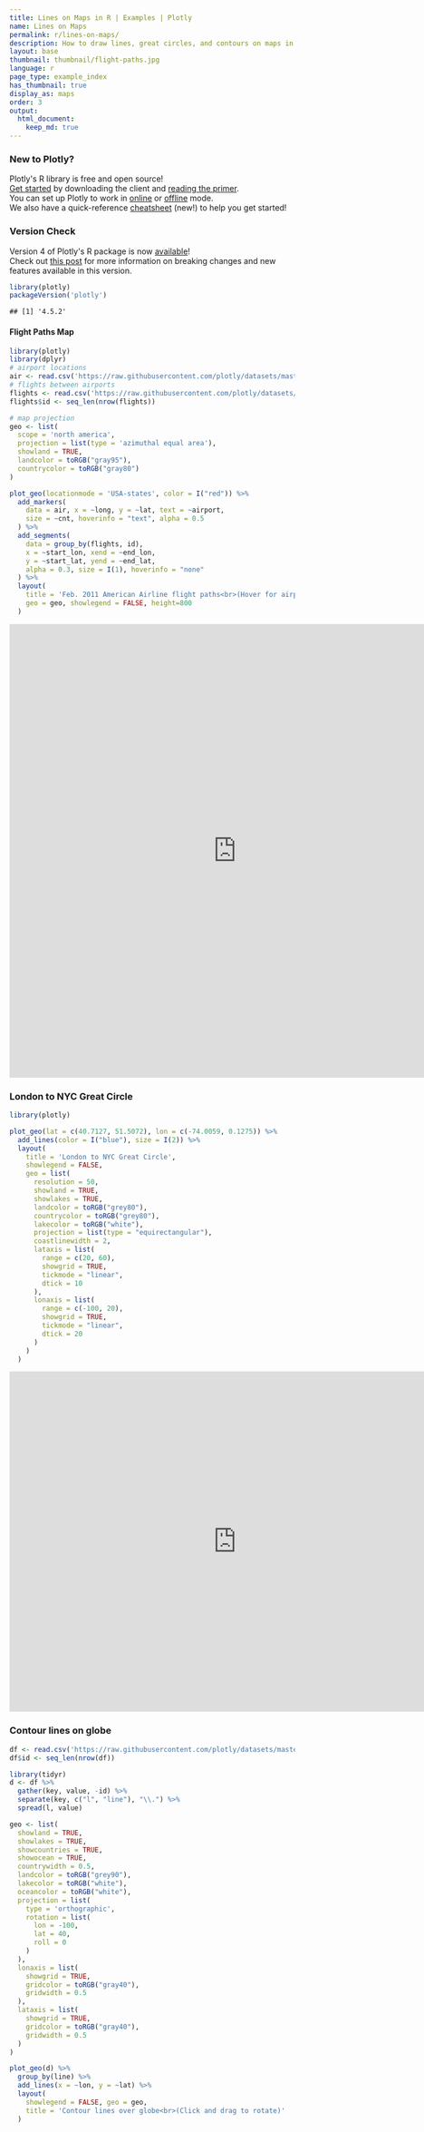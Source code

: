 ```yaml
---
title: Lines on Maps in R | Examples | Plotly
name: Lines on Maps
permalink: r/lines-on-maps/
description: How to draw lines, great circles, and contours on maps in R. Lines on maps can show distance between geographic points or be contour lines (isolines, isopleths, or isarithms).
layout: base
thumbnail: thumbnail/flight-paths.jpg
language: r
page_type: example_index
has_thumbnail: true
display_as: maps
order: 3
output:
  html_document:
    keep_md: true
---
```



### New to Plotly?

Plotly's R library is free and open source!<br>
[Get started](https://plot.ly/r/getting-started/) by downloading the client and [reading the primer](https://plot.ly/r/getting-started/).<br>
You can set up Plotly to work in [online](https://plot.ly/r/getting-started/#hosting-graphs-in-your-online-plotly-account) or [offline](https://plot.ly/r/offline/) mode.<br>
We also have a quick-reference [cheatsheet](https://images.plot.ly/plotly-documentation/images/r_cheat_sheet.pdf) (new!) to help you get started!

### Version Check

Version 4 of Plotly's R package is now [available](https://plot.ly/r/getting-started/#installation)!<br>
Check out [this post](http://moderndata.plot.ly/upgrading-to-plotly-4-0-and-above/) for more information on breaking changes and new features available in this version.

```r
library(plotly)
packageVersion('plotly')
```

```
## [1] '4.5.2'
```

#### Flight Paths Map


```r
library(plotly)
library(dplyr)
# airport locations
air <- read.csv('https://raw.githubusercontent.com/plotly/datasets/master/2011_february_us_airport_traffic.csv')
# flights between airports
flights <- read.csv('https://raw.githubusercontent.com/plotly/datasets/master/2011_february_aa_flight_paths.csv')
flights$id <- seq_len(nrow(flights))

# map projection
geo <- list(
  scope = 'north america',
  projection = list(type = 'azimuthal equal area'),
  showland = TRUE,
  landcolor = toRGB("gray95"),
  countrycolor = toRGB("gray80")
)

plot_geo(locationmode = 'USA-states', color = I("red")) %>%
  add_markers(
    data = air, x = ~long, y = ~lat, text = ~airport,
    size = ~cnt, hoverinfo = "text", alpha = 0.5
  ) %>%
  add_segments(
    data = group_by(flights, id),
    x = ~start_lon, xend = ~end_lon,
    y = ~start_lat, yend = ~end_lat,
    alpha = 0.3, size = I(1), hoverinfo = "none"
  ) %>%
  layout(
    title = 'Feb. 2011 American Airline flight paths<br>(Hover for airport names)',
    geo = geo, showlegend = FALSE, height=800
  )
```

<iframe src="https://plot.ly/~RPlotBot/3181.embed" width="800" height="800" id="igraph" scrolling="no" seamless="seamless" frameBorder="0"> </iframe>

### London to NYC Great Circle


```r
library(plotly)

plot_geo(lat = c(40.7127, 51.5072), lon = c(-74.0059, 0.1275)) %>%
  add_lines(color = I("blue"), size = I(2)) %>%
  layout(
    title = 'London to NYC Great Circle',
    showlegend = FALSE,
    geo = list(
      resolution = 50,
      showland = TRUE,
      showlakes = TRUE,
      landcolor = toRGB("grey80"),
      countrycolor = toRGB("grey80"),
      lakecolor = toRGB("white"),
      projection = list(type = "equirectangular"),
      coastlinewidth = 2,
      lataxis = list(
        range = c(20, 60),
        showgrid = TRUE,
        tickmode = "linear",
        dtick = 10
      ),
      lonaxis = list(
        range = c(-100, 20),
        showgrid = TRUE,
        tickmode = "linear",
        dtick = 20
      )
    )
  )
```

<iframe src="https://plot.ly/~RPlotBot/3183.embed" width="800" height="600" id="igraph" scrolling="no" seamless="seamless" frameBorder="0"> </iframe>

### Contour lines on globe


```r
df <- read.csv('https://raw.githubusercontent.com/plotly/datasets/master/globe_contours.csv')
df$id <- seq_len(nrow(df))

library(tidyr)
d <- df %>%
  gather(key, value, -id) %>%
  separate(key, c("l", "line"), "\\.") %>%
  spread(l, value)

geo <- list(
  showland = TRUE,
  showlakes = TRUE,
  showcountries = TRUE,
  showocean = TRUE,
  countrywidth = 0.5,
  landcolor = toRGB("grey90"),
  lakecolor = toRGB("white"),
  oceancolor = toRGB("white"),
  projection = list(
    type = 'orthographic',
    rotation = list(
      lon = -100,
      lat = 40,
      roll = 0
    )
  ),
  lonaxis = list(
    showgrid = TRUE,
    gridcolor = toRGB("gray40"),
    gridwidth = 0.5
  ),
  lataxis = list(
    showgrid = TRUE,
    gridcolor = toRGB("gray40"),
    gridwidth = 0.5
  )
)

plot_geo(d) %>%
  group_by(line) %>%
  add_lines(x = ~lon, y = ~lat) %>%
  layout(
    showlegend = FALSE, geo = geo,
    title = 'Contour lines over globe<br>(Click and drag to rotate)'
  )
```

<!--html_preserve--><div id="htmlwidget-2f0589f4511d82233bb5" style="width:504px;height:504px;" class="plotly html-widget"></div>
<script type="application/json" data-for="htmlwidget-2f0589f4511d82233bb5">{"x":{"layout":{"margin":{"b":40,"l":60,"t":25,"r":10},"mapType":"geo","showlegend":false,"geo":{"domain":{"x":[0,1],"y":[0,1]},"showland":true,"showlakes":true,"showcountries":true,"showocean":true,"countrywidth":0.5,"landcolor":"rgba(229,229,229,1)","lakecolor":"rgba(255,255,255,1)","oceancolor":"rgba(255,255,255,1)","projection":{"type":"orthographic","rotation":{"lon":-100,"lat":40,"roll":0}},"lonaxis":{"showgrid":true,"gridcolor":"rgba(102,102,102,1)","gridwidth":0.5},"lataxis":{"showgrid":true,"gridcolor":"rgba(102,102,102,1)","gridwidth":0.5}},"title":"Contour lines over globe<br>(Click and drag to rotate)"},"config":{"modeBarButtonsToRemove":["sendDataToCloud"]},"base_url":"https://plot.ly","source":"A","data":[{"type":"scattergeo","mode":"lines","line":{"fillcolor":"rgba(31,119,180,1)","color":"rgba(31,119,180,1)"},"geo":"geo","lat":[28.88868792,28.68086614,28.06371535,27.05598738,25.68830153,24.00221423,22.04895641,19.8878768,17.58463872,15.2092249,12.83381107,10.530573,8.36949339,6.416235563,4.730148269,3.362462415,2.354734444,1.737583661,1.529761881,1.737583661,2.354734444,3.362462415,4.730148269,6.416235563,8.36949339,10.530573,12.83381107,15.2092249,17.58463872,19.8878768,22.04895641,24.00221423,25.68830153,27.05598738,28.06371535,28.68086614,28.88868792,28.68086614,28.06371535,27.05598738,25.68830153,24.00221423,22.04895641,19.8878768,17.58463872,15.2092249,12.83381107,10.530573,8.36949339,6.416235563,4.730148269,3.362462415,2.354734444,1.737583661,1.529761881,1.737583661,2.354734444,3.362462415,4.730148269,6.416235563,8.36949339,10.530573,12.83381107,15.2092249,17.58463872,19.8878768,22.04895641,24.00221423,25.68830153,27.05598738,28.06371535,28.68086614,28.88868792,28.68086614,28.06371535,27.05598738,25.68830153,24.00221423,22.04895641,19.8878768,17.58463872,15.2092249,12.83381107,10.530573,8.36949339,6.416235563,4.730148269,3.362462415,2.354734444,1.737583661,1.529761881,1.737583661,2.354734444,3.362462415,4.730148269,6.416235563,8.36949339,10.530573,12.83381107,15.2092249,17.58463872,19.8878768,22.04895641,24.00221423,25.68830153,27.05598738,28.06371535,28.68086614,28.88868792,28.68086614,28.06371535,27.05598738,25.68830153,24.00221423,22.04895641,19.8878768,17.58463872,15.2092249,12.83381107,10.530573,8.36949339,6.416235563,4.730148269,3.362462415,2.354734444,1.737583661,1.529761881,1.737583661,2.354734444,3.362462415,4.730148269,6.416235563,8.36949339,10.530573,12.83381107,15.2092249,17.58463872,19.8878768,22.04895641,24.00221423,25.68830153,27.05598738,28.06371535,28.68086614,28.88868792,null,-28.88868792,-28.68086614,-28.06371535,-27.05598738,-25.68830153,-24.00221423,-22.04895641,-19.8878768,-17.58463872,-15.2092249,-12.83381107,-10.530573,-8.36949339,-6.416235563,-4.730148269,-3.362462415,-2.354734444,-1.737583661,-1.529761881,-1.737583661,-2.354734444,-3.362462415,-4.730148269,-6.416235563,-8.36949339,-10.530573,-12.83381107,-15.2092249,-17.58463872,-19.8878768,-22.04895641,-24.00221423,-25.68830153,-27.05598738,-28.06371535,-28.68086614,-28.88868792,-28.68086614,-28.06371535,-27.05598738,-25.68830153,-24.00221423,-22.04895641,-19.8878768,-17.58463872,-15.2092249,-12.83381107,-10.530573,-8.36949339,-6.416235563,-4.730148269,-3.362462415,-2.354734444,-1.737583661,-1.529761881,-1.737583661,-2.354734444,-3.362462415,-4.730148269,-6.416235563,-8.36949339,-10.530573,-12.83381107,-15.2092249,-17.58463872,-19.8878768,-22.04895641,-24.00221423,-25.68830153,-27.05598738,-28.06371535,-28.68086614,-28.88868792,-28.68086614,-28.06371535,-27.05598738,-25.68830153,-24.00221423,-22.04895641,-19.8878768,-17.58463872,-15.2092249,-12.83381107,-10.530573,-8.36949339,-6.416235563,-4.730148269,-3.362462415,-2.354734444,-1.737583661,-1.529761881,-1.737583661,-2.354734444,-3.362462415,-4.730148269,-6.416235563,-8.36949339,-10.530573,-12.83381107,-15.2092249,-17.58463872,-19.8878768,-22.04895641,-24.00221423,-25.68830153,-27.05598738,-28.06371535,-28.68086614,-28.88868792,-28.68086614,-28.06371535,-27.05598738,-25.68830153,-24.00221423,-22.04895641,-19.8878768,-17.58463872,-15.2092249,-12.83381107,-10.530573,-8.36949339,-6.416235563,-4.730148269,-3.362462415,-2.354734444,-1.737583661,-1.529761881,-1.737583661,-2.354734444,-3.362462415,-4.730148269,-6.416235563,-8.36949339,-10.530573,-12.83381107,-15.2092249,-17.58463872,-19.8878768,-22.04895641,-24.00221423,-25.68830153,-27.05598738,-28.06371535,-28.68086614,-28.88868792,null,-35.66353499,-35.40450219,-34.63527438,-33.37922416,-31.67451596,-29.5729465,-27.1383709,-24.44476249,-21.57396522,-18.6132068,-15.65244838,-12.78165111,-10.0880427,-7.653467094,-5.551897632,-3.84718944,-2.591139213,-1.821911402,-1.562878605,-1.821911402,-2.591139213,-3.84718944,-5.551897632,-7.653467094,-10.0880427,-12.78165111,-15.65244838,-18.6132068,-21.57396522,-24.44476249,-27.1383709,-29.5729465,-31.67451596,-33.37922416,-34.63527438,-35.40450219,-35.66353499,-35.40450219,-34.63527438,-33.37922416,-31.67451596,-29.5729465,-27.1383709,-24.44476249,-21.57396522,-18.6132068,-15.65244838,-12.78165111,-10.0880427,-7.653467094,-5.551897632,-3.84718944,-2.591139213,-1.821911402,-1.562878605,-1.821911402,-2.591139213,-3.84718944,-5.551897632,-7.653467094,-10.0880427,-12.78165111,-15.65244838,-18.6132068,-21.57396522,-24.44476249,-27.1383709,-29.5729465,-31.67451596,-33.37922416,-34.63527438,-35.40450219,-35.66353499,-35.40450219,-34.63527438,-33.37922416,-31.67451596,-29.5729465,-27.1383709,-24.44476249,-21.57396522,-18.6132068,-15.65244838,-12.78165111,-10.0880427,-7.653467094,-5.551897632,-3.84718944,-2.591139213,-1.821911402,-1.562878605,-1.821911402,-2.591139213,-3.84718944,-5.551897632,-7.653467094,-10.0880427,-12.78165111,-15.65244838,-18.6132068,-21.57396522,-24.44476249,-27.1383709,-29.5729465,-31.67451596,-33.37922416,-34.63527438,-35.40450219,-35.66353499,-35.40450219,-34.63527438,-33.37922416,-31.67451596,-29.5729465,-27.1383709,-24.44476249,-21.57396522,-18.6132068,-15.65244838,-12.78165111,-10.0880427,-7.653467094,-5.551897632,-3.84718944,-2.591139213,-1.821911402,-1.562878605,-1.821911402,-2.591139213,-3.84718944,-5.551897632,-7.653467094,-10.0880427,-12.78165111,-15.65244838,-18.6132068,-21.57396522,-24.44476249,-27.1383709,-29.5729465,-31.67451596,-33.37922416,-34.63527438,-35.40450219,-35.66353499,null,-42.17084108,-41.86841711,-40.97033422,-39.50388019,-37.51361249,-35.06000439,-32.21760754,-29.07278673,-25.72109573,-22.264374,-18.80765227,-15.45596128,-12.31114047,-9.468743617,-7.01513552,-5.024867819,-3.558413789,-2.660330895,-2.357906931,-2.660330895,-3.558413789,-5.024867819,-7.01513552,-9.468743617,-12.31114047,-15.45596128,-18.80765227,-22.264374,-25.72109573,-29.07278673,-32.21760754,-35.06000439,-37.51361249,-39.50388019,-40.97033422,-41.86841711,-42.17084108,-41.86841711,-40.97033422,-39.50388019,-37.51361249,-35.06000439,-32.21760754,-29.07278673,-25.72109573,-22.264374,-18.80765227,-15.45596128,-12.31114047,-9.468743617,-7.01513552,-5.024867819,-3.558413789,-2.660330895,-2.357906931,-2.660330895,-3.558413789,-5.024867819,-7.01513552,-9.468743617,-12.31114047,-15.45596128,-18.80765227,-22.264374,-25.72109573,-29.07278673,-32.21760754,-35.06000439,-37.51361249,-39.50388019,-40.97033422,-41.86841711,-42.17084108,-41.86841711,-40.97033422,-39.50388019,-37.51361249,-35.06000439,-32.21760754,-29.07278673,-25.72109573,-22.264374,-18.80765227,-15.45596128,-12.31114047,-9.468743617,-7.01513552,-5.024867819,-3.558413789,-2.660330895,-2.357906931,-2.660330895,-3.558413789,-5.024867819,-7.01513552,-9.468743617,-12.31114047,-15.45596128,-18.80765227,-22.264374,-25.72109573,-29.07278673,-32.21760754,-35.06000439,-37.51361249,-39.50388019,-40.97033422,-41.86841711,-42.17084108,-41.86841711,-40.97033422,-39.50388019,-37.51361249,-35.06000439,-32.21760754,-29.07278673,-25.72109573,-22.264374,-18.80765227,-15.45596128,-12.31114047,-9.468743617,-7.01513552,-5.024867819,-3.558413789,-2.660330895,-2.357906931,-2.660330895,-3.558413789,-5.024867819,-7.01513552,-9.468743617,-12.31114047,-15.45596128,-18.80765227,-22.264374,-25.72109573,-29.07278673,-32.21760754,-35.06000439,-37.51361249,-39.50388019,-40.97033422,-41.86841711,-42.17084108,null,-47.91202142,-47.58046432,-46.5958672,-44.98814655,-42.80615215,-40.1161828,-36.99997184,-33.55220379,-29.87763731,-26.08792226,-22.29820721,-18.62364074,-15.17587268,-12.05966173,-9.369692375,-7.187697975,-5.579977327,-4.595380207,-4.263823103,-4.595380207,-5.579977327,-7.187697975,-9.369692375,-12.05966173,-15.17587268,-18.62364074,-22.29820721,-26.08792226,-29.87763731,-33.55220379,-36.99997184,-40.1161828,-42.80615215,-44.98814655,-46.5958672,-47.58046432,-47.91202142,-47.58046432,-46.5958672,-44.98814655,-42.80615215,-40.1161828,-36.99997184,-33.55220379,-29.87763731,-26.08792226,-22.29820721,-18.62364074,-15.17587268,-12.05966173,-9.369692375,-7.187697975,-5.579977327,-4.595380207,-4.263823103,-4.595380207,-5.579977327,-7.187697975,-9.369692375,-12.05966173,-15.17587268,-18.62364074,-22.29820721,-26.08792226,-29.87763731,-33.55220379,-36.99997184,-40.1161828,-42.80615215,-44.98814655,-46.5958672,-47.58046432,-47.91202142,-47.58046432,-46.5958672,-44.98814655,-42.80615215,-40.1161828,-36.99997184,-33.55220379,-29.87763731,-26.08792226,-22.29820721,-18.62364074,-15.17587268,-12.05966173,-9.369692375,-7.187697975,-5.579977327,-4.595380207,-4.263823103,-4.595380207,-5.579977327,-7.187697975,-9.369692375,-12.05966173,-15.17587268,-18.62364074,-22.29820721,-26.08792226,-29.87763731,-33.55220379,-36.99997184,-40.1161828,-42.80615215,-44.98814655,-46.5958672,-47.58046432,-47.91202142,-47.58046432,-46.5958672,-44.98814655,-42.80615215,-40.1161828,-36.99997184,-33.55220379,-29.87763731,-26.08792226,-22.29820721,-18.62364074,-15.17587268,-12.05966173,-9.369692375,-7.187697975,-5.579977327,-4.595380207,-4.263823103,-4.595380207,-5.579977327,-7.187697975,-9.369692375,-12.05966173,-15.17587268,-18.62364074,-22.29820721,-26.08792226,-29.87763731,-33.55220379,-36.99997184,-40.1161828,-42.80615215,-44.98814655,-46.5958672,-47.58046432,-47.91202142,null,-52.5,-52.15817444,-51.14308397,-49.48557159,-47.23599997,-44.46272122,-41.25,-37.69545322,-33.907084,-30,-26.092916,-22.30454678,-18.75,-15.53727878,-12.76400003,-10.51442841,-8.856916032,-7.841825557,-7.5,-7.841825557,-8.856916032,-10.51442841,-12.76400003,-15.53727878,-18.75,-22.30454678,-26.092916,-30,-33.907084,-37.69545322,-41.25,-44.46272122,-47.23599997,-49.48557159,-51.14308397,-52.15817444,-52.5,-52.15817444,-51.14308397,-49.48557159,-47.23599997,-44.46272122,-41.25,-37.69545322,-33.907084,-30,-26.092916,-22.30454678,-18.75,-15.53727878,-12.76400003,-10.51442841,-8.856916032,-7.841825557,-7.5,-7.841825557,-8.856916032,-10.51442841,-12.76400003,-15.53727878,-18.75,-22.30454678,-26.092916,-30,-33.907084,-37.69545322,-41.25,-44.46272122,-47.23599997,-49.48557159,-51.14308397,-52.15817444,-52.5,-52.15817444,-51.14308397,-49.48557159,-47.23599997,-44.46272122,-41.25,-37.69545322,-33.907084,-30,-26.092916,-22.30454678,-18.75,-15.53727878,-12.76400003,-10.51442841,-8.856916032,-7.841825557,-7.5,-7.841825557,-8.856916032,-10.51442841,-12.76400003,-15.53727878,-18.75,-22.30454678,-26.092916,-30,-33.907084,-37.69545322,-41.25,-44.46272122,-47.23599997,-49.48557159,-51.14308397,-52.15817444,-52.5,-52.15817444,-51.14308397,-49.48557159,-47.23599997,-44.46272122,-41.25,-37.69545322,-33.907084,-30,-26.092916,-22.30454678,-18.75,-15.53727878,-12.76400003,-10.51442841,-8.856916032,-7.841825557,-7.5,-7.841825557,-8.856916032,-10.51442841,-12.76400003,-15.53727878,-18.75,-22.30454678,-26.092916,-30,-33.907084,-37.69545322,-41.25,-44.46272122,-47.23599997,-49.48557159,-51.14308397,-52.15817444,-52.5,null,-55.7361769,-55.40461979,-54.42002267,-52.81230202,-50.63030762,-47.94033827,-44.82412732,-41.37635926,-37.70179279,-33.91207774,-30.12236269,-26.44779621,-23.00002816,-19.8838172,-17.19384785,-15.01185345,-13.4041328,-12.41953568,-12.08797858,-12.41953568,-13.4041328,-15.01185345,-17.19384785,-19.8838172,-23.00002816,-26.44779621,-30.12236269,-33.91207774,-37.70179279,-41.37635926,-44.82412732,-47.94033827,-50.63030762,-52.81230202,-54.42002267,-55.40461979,-55.7361769,-55.40461979,-54.42002267,-52.81230202,-50.63030762,-47.94033827,-44.82412732,-41.37635926,-37.70179279,-33.91207774,-30.12236269,-26.44779621,-23.00002816,-19.8838172,-17.19384785,-15.01185345,-13.4041328,-12.41953568,-12.08797858,-12.41953568,-13.4041328,-15.01185345,-17.19384785,-19.8838172,-23.00002816,-26.44779621,-30.12236269,-33.91207774,-37.70179279,-41.37635926,-44.82412732,-47.94033827,-50.63030762,-52.81230202,-54.42002267,-55.40461979,-55.7361769,-55.40461979,-54.42002267,-52.81230202,-50.63030762,-47.94033827,-44.82412732,-41.37635926,-37.70179279,-33.91207774,-30.12236269,-26.44779621,-23.00002816,-19.8838172,-17.19384785,-15.01185345,-13.4041328,-12.41953568,-12.08797858,-12.41953568,-13.4041328,-15.01185345,-17.19384785,-19.8838172,-23.00002816,-26.44779621,-30.12236269,-33.91207774,-37.70179279,-41.37635926,-44.82412732,-47.94033827,-50.63030762,-52.81230202,-54.42002267,-55.40461979,-55.7361769,-55.40461979,-54.42002267,-52.81230202,-50.63030762,-47.94033827,-44.82412732,-41.37635926,-37.70179279,-33.91207774,-30.12236269,-26.44779621,-23.00002816,-19.8838172,-17.19384785,-15.01185345,-13.4041328,-12.41953568,-12.08797858,-12.41953568,-13.4041328,-15.01185345,-17.19384785,-19.8838172,-23.00002816,-26.44779621,-30.12236269,-33.91207774,-37.70179279,-41.37635926,-44.82412732,-47.94033827,-50.63030762,-52.81230202,-54.42002267,-55.40461979,-55.7361769,null,-57.64209307,-57.3396691,-56.44158621,-54.97513218,-52.98486448,-50.53125638,-47.68885953,-44.54403872,-41.19234773,-37.735626,-34.27890427,-30.92721327,-27.78239246,-24.93999561,-22.48638751,-20.49611981,-19.02966578,-18.13158289,-17.82915892,-18.13158289,-19.02966578,-20.49611981,-22.48638751,-24.93999561,-27.78239246,-30.92721327,-34.27890427,-37.735626,-41.19234773,-44.54403872,-47.68885953,-50.53125638,-52.98486448,-54.97513218,-56.44158621,-57.3396691,-57.64209307,-57.3396691,-56.44158621,-54.97513218,-52.98486448,-50.53125638,-47.68885953,-44.54403872,-41.19234773,-37.735626,-34.27890427,-30.92721327,-27.78239246,-24.93999561,-22.48638751,-20.49611981,-19.02966578,-18.13158289,-17.82915892,-18.13158289,-19.02966578,-20.49611981,-22.48638751,-24.93999561,-27.78239246,-30.92721327,-34.27890427,-37.735626,-41.19234773,-44.54403872,-47.68885953,-50.53125638,-52.98486448,-54.97513218,-56.44158621,-57.3396691,-57.64209307,-57.3396691,-56.44158621,-54.97513218,-52.98486448,-50.53125638,-47.68885953,-44.54403872,-41.19234773,-37.735626,-34.27890427,-30.92721327,-27.78239246,-24.93999561,-22.48638751,-20.49611981,-19.02966578,-18.13158289,-17.82915892,-18.13158289,-19.02966578,-20.49611981,-22.48638751,-24.93999561,-27.78239246,-30.92721327,-34.27890427,-37.735626,-41.19234773,-44.54403872,-47.68885953,-50.53125638,-52.98486448,-54.97513218,-56.44158621,-57.3396691,-57.64209307,-57.3396691,-56.44158621,-54.97513218,-52.98486448,-50.53125638,-47.68885953,-44.54403872,-41.19234773,-37.735626,-34.27890427,-30.92721327,-27.78239246,-24.93999561,-22.48638751,-20.49611981,-19.02966578,-18.13158289,-17.82915892,-18.13158289,-19.02966578,-20.49611981,-22.48638751,-24.93999561,-27.78239246,-30.92721327,-34.27890427,-37.735626,-41.19234773,-44.54403872,-47.68885953,-50.53125638,-52.98486448,-54.97513218,-56.44158621,-57.3396691,-57.64209307,null,-58.4371214,-58.1780886,-57.40886079,-56.15281056,-54.44810237,-52.34653291,-49.9119573,-47.21834889,-44.34755162,-41.3867932,-38.42603478,-35.55523751,-32.8616291,-30.4270535,-28.32548404,-26.62077584,-25.36472562,-24.59549781,-24.33646501,-24.59549781,-25.36472562,-26.62077584,-28.32548404,-30.4270535,-32.8616291,-35.55523751,-38.42603478,-41.3867932,-44.34755162,-47.21834889,-49.9119573,-52.34653291,-54.44810237,-56.15281056,-57.40886079,-58.1780886,-58.4371214,-58.1780886,-57.40886079,-56.15281056,-54.44810237,-52.34653291,-49.9119573,-47.21834889,-44.34755162,-41.3867932,-38.42603478,-35.55523751,-32.8616291,-30.4270535,-28.32548404,-26.62077584,-25.36472562,-24.59549781,-24.33646501,-24.59549781,-25.36472562,-26.62077584,-28.32548404,-30.4270535,-32.8616291,-35.55523751,-38.42603478,-41.3867932,-44.34755162,-47.21834889,-49.9119573,-52.34653291,-54.44810237,-56.15281056,-57.40886079,-58.1780886,-58.4371214,-58.1780886,-57.40886079,-56.15281056,-54.44810237,-52.34653291,-49.9119573,-47.21834889,-44.34755162,-41.3867932,-38.42603478,-35.55523751,-32.8616291,-30.4270535,-28.32548404,-26.62077584,-25.36472562,-24.59549781,-24.33646501,-24.59549781,-25.36472562,-26.62077584,-28.32548404,-30.4270535,-32.8616291,-35.55523751,-38.42603478,-41.3867932,-44.34755162,-47.21834889,-49.9119573,-52.34653291,-54.44810237,-56.15281056,-57.40886079,-58.1780886,-58.4371214,-58.1780886,-57.40886079,-56.15281056,-54.44810237,-52.34653291,-49.9119573,-47.21834889,-44.34755162,-41.3867932,-38.42603478,-35.55523751,-32.8616291,-30.4270535,-28.32548404,-26.62077584,-25.36472562,-24.59549781,-24.33646501,-24.59549781,-25.36472562,-26.62077584,-28.32548404,-30.4270535,-32.8616291,-35.55523751,-38.42603478,-41.3867932,-44.34755162,-47.21834889,-49.9119573,-52.34653291,-54.44810237,-56.15281056,-57.40886079,-58.1780886,-58.4371214,null,-58.47023812,-58.26241634,-57.64526556,-56.63753759,-55.26985173,-53.58376444,-51.63050661,-49.469427,-47.16618893,-44.7907751,-42.41536128,-40.1121232,-37.95104359,-35.99778577,-34.31169847,-32.94401262,-31.93628465,-31.31913386,-31.11131208,-31.31913386,-31.93628465,-32.94401262,-34.31169847,-35.99778577,-37.95104359,-40.1121232,-42.41536128,-44.7907751,-47.16618893,-49.469427,-51.63050661,-53.58376444,-55.26985173,-56.63753759,-57.64526556,-58.26241634,-58.47023812,-58.26241634,-57.64526556,-56.63753759,-55.26985173,-53.58376444,-51.63050661,-49.469427,-47.16618893,-44.7907751,-42.41536128,-40.1121232,-37.95104359,-35.99778577,-34.31169847,-32.94401262,-31.93628465,-31.31913386,-31.11131208,-31.31913386,-31.93628465,-32.94401262,-34.31169847,-35.99778577,-37.95104359,-40.1121232,-42.41536128,-44.7907751,-47.16618893,-49.469427,-51.63050661,-53.58376444,-55.26985173,-56.63753759,-57.64526556,-58.26241634,-58.47023812,-58.26241634,-57.64526556,-56.63753759,-55.26985173,-53.58376444,-51.63050661,-49.469427,-47.16618893,-44.7907751,-42.41536128,-40.1121232,-37.95104359,-35.99778577,-34.31169847,-32.94401262,-31.93628465,-31.31913386,-31.11131208,-31.31913386,-31.93628465,-32.94401262,-34.31169847,-35.99778577,-37.95104359,-40.1121232,-42.41536128,-44.7907751,-47.16618893,-49.469427,-51.63050661,-53.58376444,-55.26985173,-56.63753759,-57.64526556,-58.26241634,-58.47023812,-58.26241634,-57.64526556,-56.63753759,-55.26985173,-53.58376444,-51.63050661,-49.469427,-47.16618893,-44.7907751,-42.41536128,-40.1121232,-37.95104359,-35.99778577,-34.31169847,-32.94401262,-31.93628465,-31.31913386,-31.11131208,-31.31913386,-31.93628465,-32.94401262,-34.31169847,-35.99778577,-37.95104359,-40.1121232,-42.41536128,-44.7907751,-47.16618893,-49.469427,-51.63050661,-53.58376444,-55.26985173,-56.63753759,-57.64526556,-58.26241634,-58.47023812,null,35.66353499,35.40450219,34.63527438,33.37922416,31.67451596,29.5729465,27.1383709,24.44476249,21.57396522,18.6132068,15.65244838,12.78165111,10.0880427,7.653467094,5.551897632,3.84718944,2.591139213,1.821911402,1.562878605,1.821911402,2.591139213,3.84718944,5.551897632,7.653467094,10.0880427,12.78165111,15.65244838,18.6132068,21.57396522,24.44476249,27.1383709,29.5729465,31.67451596,33.37922416,34.63527438,35.40450219,35.66353499,35.40450219,34.63527438,33.37922416,31.67451596,29.5729465,27.1383709,24.44476249,21.57396522,18.6132068,15.65244838,12.78165111,10.0880427,7.653467094,5.551897632,3.84718944,2.591139213,1.821911402,1.562878605,1.821911402,2.591139213,3.84718944,5.551897632,7.653467094,10.0880427,12.78165111,15.65244838,18.6132068,21.57396522,24.44476249,27.1383709,29.5729465,31.67451596,33.37922416,34.63527438,35.40450219,35.66353499,35.40450219,34.63527438,33.37922416,31.67451596,29.5729465,27.1383709,24.44476249,21.57396522,18.6132068,15.65244838,12.78165111,10.0880427,7.653467094,5.551897632,3.84718944,2.591139213,1.821911402,1.562878605,1.821911402,2.591139213,3.84718944,5.551897632,7.653467094,10.0880427,12.78165111,15.65244838,18.6132068,21.57396522,24.44476249,27.1383709,29.5729465,31.67451596,33.37922416,34.63527438,35.40450219,35.66353499,35.40450219,34.63527438,33.37922416,31.67451596,29.5729465,27.1383709,24.44476249,21.57396522,18.6132068,15.65244838,12.78165111,10.0880427,7.653467094,5.551897632,3.84718944,2.591139213,1.821911402,1.562878605,1.821911402,2.591139213,3.84718944,5.551897632,7.653467094,10.0880427,12.78165111,15.65244838,18.6132068,21.57396522,24.44476249,27.1383709,29.5729465,31.67451596,33.37922416,34.63527438,35.40450219,35.66353499,null,42.17084108,41.86841711,40.97033422,39.50388019,37.51361249,35.06000439,32.21760754,29.07278673,25.72109573,22.264374,18.80765227,15.45596128,12.31114047,9.468743617,7.01513552,5.024867819,3.558413789,2.660330895,2.357906931,2.660330895,3.558413789,5.024867819,7.01513552,9.468743617,12.31114047,15.45596128,18.80765227,22.264374,25.72109573,29.07278673,32.21760754,35.06000439,37.51361249,39.50388019,40.97033422,41.86841711,42.17084108,41.86841711,40.97033422,39.50388019,37.51361249,35.06000439,32.21760754,29.07278673,25.72109573,22.264374,18.80765227,15.45596128,12.31114047,9.468743617,7.01513552,5.024867819,3.558413789,2.660330895,2.357906931,2.660330895,3.558413789,5.024867819,7.01513552,9.468743617,12.31114047,15.45596128,18.80765227,22.264374,25.72109573,29.07278673,32.21760754,35.06000439,37.51361249,39.50388019,40.97033422,41.86841711,42.17084108,41.86841711,40.97033422,39.50388019,37.51361249,35.06000439,32.21760754,29.07278673,25.72109573,22.264374,18.80765227,15.45596128,12.31114047,9.468743617,7.01513552,5.024867819,3.558413789,2.660330895,2.357906931,2.660330895,3.558413789,5.024867819,7.01513552,9.468743617,12.31114047,15.45596128,18.80765227,22.264374,25.72109573,29.07278673,32.21760754,35.06000439,37.51361249,39.50388019,40.97033422,41.86841711,42.17084108,41.86841711,40.97033422,39.50388019,37.51361249,35.06000439,32.21760754,29.07278673,25.72109573,22.264374,18.80765227,15.45596128,12.31114047,9.468743617,7.01513552,5.024867819,3.558413789,2.660330895,2.357906931,2.660330895,3.558413789,5.024867819,7.01513552,9.468743617,12.31114047,15.45596128,18.80765227,22.264374,25.72109573,29.07278673,32.21760754,35.06000439,37.51361249,39.50388019,40.97033422,41.86841711,42.17084108,null,47.91202142,47.58046432,46.5958672,44.98814655,42.80615215,40.1161828,36.99997184,33.55220379,29.87763731,26.08792226,22.29820721,18.62364074,15.17587268,12.05966173,9.369692375,7.187697975,5.579977327,4.595380207,4.263823103,4.595380207,5.579977327,7.187697975,9.369692375,12.05966173,15.17587268,18.62364074,22.29820721,26.08792226,29.87763731,33.55220379,36.99997184,40.1161828,42.80615215,44.98814655,46.5958672,47.58046432,47.91202142,47.58046432,46.5958672,44.98814655,42.80615215,40.1161828,36.99997184,33.55220379,29.87763731,26.08792226,22.29820721,18.62364074,15.17587268,12.05966173,9.369692375,7.187697975,5.579977327,4.595380207,4.263823103,4.595380207,5.579977327,7.187697975,9.369692375,12.05966173,15.17587268,18.62364074,22.29820721,26.08792226,29.87763731,33.55220379,36.99997184,40.1161828,42.80615215,44.98814655,46.5958672,47.58046432,47.91202142,47.58046432,46.5958672,44.98814655,42.80615215,40.1161828,36.99997184,33.55220379,29.87763731,26.08792226,22.29820721,18.62364074,15.17587268,12.05966173,9.369692375,7.187697975,5.579977327,4.595380207,4.263823103,4.595380207,5.579977327,7.187697975,9.369692375,12.05966173,15.17587268,18.62364074,22.29820721,26.08792226,29.87763731,33.55220379,36.99997184,40.1161828,42.80615215,44.98814655,46.5958672,47.58046432,47.91202142,47.58046432,46.5958672,44.98814655,42.80615215,40.1161828,36.99997184,33.55220379,29.87763731,26.08792226,22.29820721,18.62364074,15.17587268,12.05966173,9.369692375,7.187697975,5.579977327,4.595380207,4.263823103,4.595380207,5.579977327,7.187697975,9.369692375,12.05966173,15.17587268,18.62364074,22.29820721,26.08792226,29.87763731,33.55220379,36.99997184,40.1161828,42.80615215,44.98814655,46.5958672,47.58046432,47.91202142,null,52.5,52.15817444,51.14308397,49.48557159,47.23599997,44.46272122,41.25,37.69545322,33.907084,30,26.092916,22.30454678,18.75,15.53727878,12.76400003,10.51442841,8.856916032,7.841825557,7.5,7.841825557,8.856916032,10.51442841,12.76400003,15.53727878,18.75,22.30454678,26.092916,30,33.907084,37.69545322,41.25,44.46272122,47.23599997,49.48557159,51.14308397,52.15817444,52.5,52.15817444,51.14308397,49.48557159,47.23599997,44.46272122,41.25,37.69545322,33.907084,30,26.092916,22.30454678,18.75,15.53727878,12.76400003,10.51442841,8.856916032,7.841825557,7.5,7.841825557,8.856916032,10.51442841,12.76400003,15.53727878,18.75,22.30454678,26.092916,30,33.907084,37.69545322,41.25,44.46272122,47.23599997,49.48557159,51.14308397,52.15817444,52.5,52.15817444,51.14308397,49.48557159,47.23599997,44.46272122,41.25,37.69545322,33.907084,30,26.092916,22.30454678,18.75,15.53727878,12.76400003,10.51442841,8.856916032,7.841825557,7.5,7.841825557,8.856916032,10.51442841,12.76400003,15.53727878,18.75,22.30454678,26.092916,30,33.907084,37.69545322,41.25,44.46272122,47.23599997,49.48557159,51.14308397,52.15817444,52.5,52.15817444,51.14308397,49.48557159,47.23599997,44.46272122,41.25,37.69545322,33.907084,30,26.092916,22.30454678,18.75,15.53727878,12.76400003,10.51442841,8.856916032,7.841825557,7.5,7.841825557,8.856916032,10.51442841,12.76400003,15.53727878,18.75,22.30454678,26.092916,30,33.907084,37.69545322,41.25,44.46272122,47.23599997,49.48557159,51.14308397,52.15817444,52.5,null,55.7361769,55.40461979,54.42002267,52.81230202,50.63030762,47.94033827,44.82412732,41.37635926,37.70179279,33.91207774,30.12236269,26.44779621,23.00002816,19.8838172,17.19384785,15.01185345,13.4041328,12.41953568,12.08797858,12.41953568,13.4041328,15.01185345,17.19384785,19.8838172,23.00002816,26.44779621,30.12236269,33.91207774,37.70179279,41.37635926,44.82412732,47.94033827,50.63030762,52.81230202,54.42002267,55.40461979,55.7361769,55.40461979,54.42002267,52.81230202,50.63030762,47.94033827,44.82412732,41.37635926,37.70179279,33.91207774,30.12236269,26.44779621,23.00002816,19.8838172,17.19384785,15.01185345,13.4041328,12.41953568,12.08797858,12.41953568,13.4041328,15.01185345,17.19384785,19.8838172,23.00002816,26.44779621,30.12236269,33.91207774,37.70179279,41.37635926,44.82412732,47.94033827,50.63030762,52.81230202,54.42002267,55.40461979,55.7361769,55.40461979,54.42002267,52.81230202,50.63030762,47.94033827,44.82412732,41.37635926,37.70179279,33.91207774,30.12236269,26.44779621,23.00002816,19.8838172,17.19384785,15.01185345,13.4041328,12.41953568,12.08797858,12.41953568,13.4041328,15.01185345,17.19384785,19.8838172,23.00002816,26.44779621,30.12236269,33.91207774,37.70179279,41.37635926,44.82412732,47.94033827,50.63030762,52.81230202,54.42002267,55.40461979,55.7361769,55.40461979,54.42002267,52.81230202,50.63030762,47.94033827,44.82412732,41.37635926,37.70179279,33.91207774,30.12236269,26.44779621,23.00002816,19.8838172,17.19384785,15.01185345,13.4041328,12.41953568,12.08797858,12.41953568,13.4041328,15.01185345,17.19384785,19.8838172,23.00002816,26.44779621,30.12236269,33.91207774,37.70179279,41.37635926,44.82412732,47.94033827,50.63030762,52.81230202,54.42002267,55.40461979,55.7361769,null,57.64209307,57.3396691,56.44158621,54.97513218,52.98486448,50.53125638,47.68885953,44.54403872,41.19234773,37.735626,34.27890427,30.92721327,27.78239246,24.93999561,22.48638751,20.49611981,19.02966578,18.13158289,17.82915892,18.13158289,19.02966578,20.49611981,22.48638751,24.93999561,27.78239246,30.92721327,34.27890427,37.735626,41.19234773,44.54403872,47.68885953,50.53125638,52.98486448,54.97513218,56.44158621,57.3396691,57.64209307,57.3396691,56.44158621,54.97513218,52.98486448,50.53125638,47.68885953,44.54403872,41.19234773,37.735626,34.27890427,30.92721327,27.78239246,24.93999561,22.48638751,20.49611981,19.02966578,18.13158289,17.82915892,18.13158289,19.02966578,20.49611981,22.48638751,24.93999561,27.78239246,30.92721327,34.27890427,37.735626,41.19234773,44.54403872,47.68885953,50.53125638,52.98486448,54.97513218,56.44158621,57.3396691,57.64209307,57.3396691,56.44158621,54.97513218,52.98486448,50.53125638,47.68885953,44.54403872,41.19234773,37.735626,34.27890427,30.92721327,27.78239246,24.93999561,22.48638751,20.49611981,19.02966578,18.13158289,17.82915892,18.13158289,19.02966578,20.49611981,22.48638751,24.93999561,27.78239246,30.92721327,34.27890427,37.735626,41.19234773,44.54403872,47.68885953,50.53125638,52.98486448,54.97513218,56.44158621,57.3396691,57.64209307,57.3396691,56.44158621,54.97513218,52.98486448,50.53125638,47.68885953,44.54403872,41.19234773,37.735626,34.27890427,30.92721327,27.78239246,24.93999561,22.48638751,20.49611981,19.02966578,18.13158289,17.82915892,18.13158289,19.02966578,20.49611981,22.48638751,24.93999561,27.78239246,30.92721327,34.27890427,37.735626,41.19234773,44.54403872,47.68885953,50.53125638,52.98486448,54.97513218,56.44158621,57.3396691,57.64209307,null,58.4371214,58.1780886,57.40886079,56.15281056,54.44810237,52.34653291,49.9119573,47.21834889,44.34755162,41.3867932,38.42603478,35.55523751,32.8616291,30.4270535,28.32548404,26.62077584,25.36472562,24.59549781,24.33646501,24.59549781,25.36472562,26.62077584,28.32548404,30.4270535,32.8616291,35.55523751,38.42603478,41.3867932,44.34755162,47.21834889,49.9119573,52.34653291,54.44810237,56.15281056,57.40886079,58.1780886,58.4371214,58.1780886,57.40886079,56.15281056,54.44810237,52.34653291,49.9119573,47.21834889,44.34755162,41.3867932,38.42603478,35.55523751,32.8616291,30.4270535,28.32548404,26.62077584,25.36472562,24.59549781,24.33646501,24.59549781,25.36472562,26.62077584,28.32548404,30.4270535,32.8616291,35.55523751,38.42603478,41.3867932,44.34755162,47.21834889,49.9119573,52.34653291,54.44810237,56.15281056,57.40886079,58.1780886,58.4371214,58.1780886,57.40886079,56.15281056,54.44810237,52.34653291,49.9119573,47.21834889,44.34755162,41.3867932,38.42603478,35.55523751,32.8616291,30.4270535,28.32548404,26.62077584,25.36472562,24.59549781,24.33646501,24.59549781,25.36472562,26.62077584,28.32548404,30.4270535,32.8616291,35.55523751,38.42603478,41.3867932,44.34755162,47.21834889,49.9119573,52.34653291,54.44810237,56.15281056,57.40886079,58.1780886,58.4371214,58.1780886,57.40886079,56.15281056,54.44810237,52.34653291,49.9119573,47.21834889,44.34755162,41.3867932,38.42603478,35.55523751,32.8616291,30.4270535,28.32548404,26.62077584,25.36472562,24.59549781,24.33646501,24.59549781,25.36472562,26.62077584,28.32548404,30.4270535,32.8616291,35.55523751,38.42603478,41.3867932,44.34755162,47.21834889,49.9119573,52.34653291,54.44810237,56.15281056,57.40886079,58.1780886,58.4371214,null,58.47023812,58.26241634,57.64526556,56.63753759,55.26985173,53.58376444,51.63050661,49.469427,47.16618893,44.7907751,42.41536128,40.1121232,37.95104359,35.99778577,34.31169847,32.94401262,31.93628465,31.31913386,31.11131208,31.31913386,31.93628465,32.94401262,34.31169847,35.99778577,37.95104359,40.1121232,42.41536128,44.7907751,47.16618893,49.469427,51.63050661,53.58376444,55.26985173,56.63753759,57.64526556,58.26241634,58.47023812,58.26241634,57.64526556,56.63753759,55.26985173,53.58376444,51.63050661,49.469427,47.16618893,44.7907751,42.41536128,40.1121232,37.95104359,35.99778577,34.31169847,32.94401262,31.93628465,31.31913386,31.11131208,31.31913386,31.93628465,32.94401262,34.31169847,35.99778577,37.95104359,40.1121232,42.41536128,44.7907751,47.16618893,49.469427,51.63050661,53.58376444,55.26985173,56.63753759,57.64526556,58.26241634,58.47023812,58.26241634,57.64526556,56.63753759,55.26985173,53.58376444,51.63050661,49.469427,47.16618893,44.7907751,42.41536128,40.1121232,37.95104359,35.99778577,34.31169847,32.94401262,31.93628465,31.31913386,31.11131208,31.31913386,31.93628465,32.94401262,34.31169847,35.99778577,37.95104359,40.1121232,42.41536128,44.7907751,47.16618893,49.469427,51.63050661,53.58376444,55.26985173,56.63753759,57.64526556,58.26241634,58.47023812,58.26241634,57.64526556,56.63753759,55.26985173,53.58376444,51.63050661,49.469427,47.16618893,44.7907751,42.41536128,40.1121232,37.95104359,35.99778577,34.31169847,32.94401262,31.93628465,31.31913386,31.11131208,31.31913386,31.93628465,32.94401262,34.31169847,35.99778577,37.95104359,40.1121232,42.41536128,44.7907751,47.16618893,49.469427,51.63050661,53.58376444,55.26985173,56.63753759,57.64526556,58.26241634,58.47023812],"lon":[0,2.5,5,7.5,10,12.5,15,17.5,20,22.5,25,27.5,30,32.5,35,37.5,40,42.5,45,47.5,50,52.5,55,57.5,60,62.5,65,67.5,70,72.5,75,77.5,80,82.5,85,87.5,90,92.5,95,97.5,100,102.5,105,107.5,110,112.5,115,117.5,120,122.5,125,127.5,130,132.5,135,137.5,140,142.5,145,147.5,150,152.5,155,157.5,160,162.5,165,167.5,170,172.5,175,177.5,180,182.5,185,187.5,190,192.5,195,197.5,200,202.5,205,207.5,210,212.5,215,217.5,220,222.5,225,227.5,230,232.5,235,237.5,240,242.5,245,247.5,250,252.5,255,257.5,260,262.5,265,267.5,270,272.5,275,277.5,280,282.5,285,287.5,290,292.5,295,297.5,300,302.5,305,307.5,310,312.5,315,317.5,320,322.5,325,327.5,330,332.5,335,337.5,340,342.5,345,347.5,350,352.5,355,357.5,360,null,0,2.5,5,7.5,10,12.5,15,17.5,20,22.5,25,27.5,30,32.5,35,37.5,40,42.5,45,47.5,50,52.5,55,57.5,60,62.5,65,67.5,70,72.5,75,77.5,80,82.5,85,87.5,90,92.5,95,97.5,100,102.5,105,107.5,110,112.5,115,117.5,120,122.5,125,127.5,130,132.5,135,137.5,140,142.5,145,147.5,150,152.5,155,157.5,160,162.5,165,167.5,170,172.5,175,177.5,180,182.5,185,187.5,190,192.5,195,197.5,200,202.5,205,207.5,210,212.5,215,217.5,220,222.5,225,227.5,230,232.5,235,237.5,240,242.5,245,247.5,250,252.5,255,257.5,260,262.5,265,267.5,270,272.5,275,277.5,280,282.5,285,287.5,290,292.5,295,297.5,300,302.5,305,307.5,310,312.5,315,317.5,320,322.5,325,327.5,330,332.5,335,337.5,340,342.5,345,347.5,350,352.5,355,357.5,360,null,0,2.5,5,7.5,10,12.5,15,17.5,20,22.5,25,27.5,30,32.5,35,37.5,40,42.5,45,47.5,50,52.5,55,57.5,60,62.5,65,67.5,70,72.5,75,77.5,80,82.5,85,87.5,90,92.5,95,97.5,100,102.5,105,107.5,110,112.5,115,117.5,120,122.5,125,127.5,130,132.5,135,137.5,140,142.5,145,147.5,150,152.5,155,157.5,160,162.5,165,167.5,170,172.5,175,177.5,180,182.5,185,187.5,190,192.5,195,197.5,200,202.5,205,207.5,210,212.5,215,217.5,220,222.5,225,227.5,230,232.5,235,237.5,240,242.5,245,247.5,250,252.5,255,257.5,260,262.5,265,267.5,270,272.5,275,277.5,280,282.5,285,287.5,290,292.5,295,297.5,300,302.5,305,307.5,310,312.5,315,317.5,320,322.5,325,327.5,330,332.5,335,337.5,340,342.5,345,347.5,350,352.5,355,357.5,360,null,0,2.5,5,7.5,10,12.5,15,17.5,20,22.5,25,27.5,30,32.5,35,37.5,40,42.5,45,47.5,50,52.5,55,57.5,60,62.5,65,67.5,70,72.5,75,77.5,80,82.5,85,87.5,90,92.5,95,97.5,100,102.5,105,107.5,110,112.5,115,117.5,120,122.5,125,127.5,130,132.5,135,137.5,140,142.5,145,147.5,150,152.5,155,157.5,160,162.5,165,167.5,170,172.5,175,177.5,180,182.5,185,187.5,190,192.5,195,197.5,200,202.5,205,207.5,210,212.5,215,217.5,220,222.5,225,227.5,230,232.5,235,237.5,240,242.5,245,247.5,250,252.5,255,257.5,260,262.5,265,267.5,270,272.5,275,277.5,280,282.5,285,287.5,290,292.5,295,297.5,300,302.5,305,307.5,310,312.5,315,317.5,320,322.5,325,327.5,330,332.5,335,337.5,340,342.5,345,347.5,350,352.5,355,357.5,360,null,0,2.5,5,7.5,10,12.5,15,17.5,20,22.5,25,27.5,30,32.5,35,37.5,40,42.5,45,47.5,50,52.5,55,57.5,60,62.5,65,67.5,70,72.5,75,77.5,80,82.5,85,87.5,90,92.5,95,97.5,100,102.5,105,107.5,110,112.5,115,117.5,120,122.5,125,127.5,130,132.5,135,137.5,140,142.5,145,147.5,150,152.5,155,157.5,160,162.5,165,167.5,170,172.5,175,177.5,180,182.5,185,187.5,190,192.5,195,197.5,200,202.5,205,207.5,210,212.5,215,217.5,220,222.5,225,227.5,230,232.5,235,237.5,240,242.5,245,247.5,250,252.5,255,257.5,260,262.5,265,267.5,270,272.5,275,277.5,280,282.5,285,287.5,290,292.5,295,297.5,300,302.5,305,307.5,310,312.5,315,317.5,320,322.5,325,327.5,330,332.5,335,337.5,340,342.5,345,347.5,350,352.5,355,357.5,360,null,0,2.5,5,7.5,10,12.5,15,17.5,20,22.5,25,27.5,30,32.5,35,37.5,40,42.5,45,47.5,50,52.5,55,57.5,60,62.5,65,67.5,70,72.5,75,77.5,80,82.5,85,87.5,90,92.5,95,97.5,100,102.5,105,107.5,110,112.5,115,117.5,120,122.5,125,127.5,130,132.5,135,137.5,140,142.5,145,147.5,150,152.5,155,157.5,160,162.5,165,167.5,170,172.5,175,177.5,180,182.5,185,187.5,190,192.5,195,197.5,200,202.5,205,207.5,210,212.5,215,217.5,220,222.5,225,227.5,230,232.5,235,237.5,240,242.5,245,247.5,250,252.5,255,257.5,260,262.5,265,267.5,270,272.5,275,277.5,280,282.5,285,287.5,290,292.5,295,297.5,300,302.5,305,307.5,310,312.5,315,317.5,320,322.5,325,327.5,330,332.5,335,337.5,340,342.5,345,347.5,350,352.5,355,357.5,360,null,0,2.5,5,7.5,10,12.5,15,17.5,20,22.5,25,27.5,30,32.5,35,37.5,40,42.5,45,47.5,50,52.5,55,57.5,60,62.5,65,67.5,70,72.5,75,77.5,80,82.5,85,87.5,90,92.5,95,97.5,100,102.5,105,107.5,110,112.5,115,117.5,120,122.5,125,127.5,130,132.5,135,137.5,140,142.5,145,147.5,150,152.5,155,157.5,160,162.5,165,167.5,170,172.5,175,177.5,180,182.5,185,187.5,190,192.5,195,197.5,200,202.5,205,207.5,210,212.5,215,217.5,220,222.5,225,227.5,230,232.5,235,237.5,240,242.5,245,247.5,250,252.5,255,257.5,260,262.5,265,267.5,270,272.5,275,277.5,280,282.5,285,287.5,290,292.5,295,297.5,300,302.5,305,307.5,310,312.5,315,317.5,320,322.5,325,327.5,330,332.5,335,337.5,340,342.5,345,347.5,350,352.5,355,357.5,360,null,0,2.5,5,7.5,10,12.5,15,17.5,20,22.5,25,27.5,30,32.5,35,37.5,40,42.5,45,47.5,50,52.5,55,57.5,60,62.5,65,67.5,70,72.5,75,77.5,80,82.5,85,87.5,90,92.5,95,97.5,100,102.5,105,107.5,110,112.5,115,117.5,120,122.5,125,127.5,130,132.5,135,137.5,140,142.5,145,147.5,150,152.5,155,157.5,160,162.5,165,167.5,170,172.5,175,177.5,180,182.5,185,187.5,190,192.5,195,197.5,200,202.5,205,207.5,210,212.5,215,217.5,220,222.5,225,227.5,230,232.5,235,237.5,240,242.5,245,247.5,250,252.5,255,257.5,260,262.5,265,267.5,270,272.5,275,277.5,280,282.5,285,287.5,290,292.5,295,297.5,300,302.5,305,307.5,310,312.5,315,317.5,320,322.5,325,327.5,330,332.5,335,337.5,340,342.5,345,347.5,350,352.5,355,357.5,360,null,0,2.5,5,7.5,10,12.5,15,17.5,20,22.5,25,27.5,30,32.5,35,37.5,40,42.5,45,47.5,50,52.5,55,57.5,60,62.5,65,67.5,70,72.5,75,77.5,80,82.5,85,87.5,90,92.5,95,97.5,100,102.5,105,107.5,110,112.5,115,117.5,120,122.5,125,127.5,130,132.5,135,137.5,140,142.5,145,147.5,150,152.5,155,157.5,160,162.5,165,167.5,170,172.5,175,177.5,180,182.5,185,187.5,190,192.5,195,197.5,200,202.5,205,207.5,210,212.5,215,217.5,220,222.5,225,227.5,230,232.5,235,237.5,240,242.5,245,247.5,250,252.5,255,257.5,260,262.5,265,267.5,270,272.5,275,277.5,280,282.5,285,287.5,290,292.5,295,297.5,300,302.5,305,307.5,310,312.5,315,317.5,320,322.5,325,327.5,330,332.5,335,337.5,340,342.5,345,347.5,350,352.5,355,357.5,360,null,0,2.5,5,7.5,10,12.5,15,17.5,20,22.5,25,27.5,30,32.5,35,37.5,40,42.5,45,47.5,50,52.5,55,57.5,60,62.5,65,67.5,70,72.5,75,77.5,80,82.5,85,87.5,90,92.5,95,97.5,100,102.5,105,107.5,110,112.5,115,117.5,120,122.5,125,127.5,130,132.5,135,137.5,140,142.5,145,147.5,150,152.5,155,157.5,160,162.5,165,167.5,170,172.5,175,177.5,180,182.5,185,187.5,190,192.5,195,197.5,200,202.5,205,207.5,210,212.5,215,217.5,220,222.5,225,227.5,230,232.5,235,237.5,240,242.5,245,247.5,250,252.5,255,257.5,260,262.5,265,267.5,270,272.5,275,277.5,280,282.5,285,287.5,290,292.5,295,297.5,300,302.5,305,307.5,310,312.5,315,317.5,320,322.5,325,327.5,330,332.5,335,337.5,340,342.5,345,347.5,350,352.5,355,357.5,360,null,0,2.5,5,7.5,10,12.5,15,17.5,20,22.5,25,27.5,30,32.5,35,37.5,40,42.5,45,47.5,50,52.5,55,57.5,60,62.5,65,67.5,70,72.5,75,77.5,80,82.5,85,87.5,90,92.5,95,97.5,100,102.5,105,107.5,110,112.5,115,117.5,120,122.5,125,127.5,130,132.5,135,137.5,140,142.5,145,147.5,150,152.5,155,157.5,160,162.5,165,167.5,170,172.5,175,177.5,180,182.5,185,187.5,190,192.5,195,197.5,200,202.5,205,207.5,210,212.5,215,217.5,220,222.5,225,227.5,230,232.5,235,237.5,240,242.5,245,247.5,250,252.5,255,257.5,260,262.5,265,267.5,270,272.5,275,277.5,280,282.5,285,287.5,290,292.5,295,297.5,300,302.5,305,307.5,310,312.5,315,317.5,320,322.5,325,327.5,330,332.5,335,337.5,340,342.5,345,347.5,350,352.5,355,357.5,360,null,0,2.5,5,7.5,10,12.5,15,17.5,20,22.5,25,27.5,30,32.5,35,37.5,40,42.5,45,47.5,50,52.5,55,57.5,60,62.5,65,67.5,70,72.5,75,77.5,80,82.5,85,87.5,90,92.5,95,97.5,100,102.5,105,107.5,110,112.5,115,117.5,120,122.5,125,127.5,130,132.5,135,137.5,140,142.5,145,147.5,150,152.5,155,157.5,160,162.5,165,167.5,170,172.5,175,177.5,180,182.5,185,187.5,190,192.5,195,197.5,200,202.5,205,207.5,210,212.5,215,217.5,220,222.5,225,227.5,230,232.5,235,237.5,240,242.5,245,247.5,250,252.5,255,257.5,260,262.5,265,267.5,270,272.5,275,277.5,280,282.5,285,287.5,290,292.5,295,297.5,300,302.5,305,307.5,310,312.5,315,317.5,320,322.5,325,327.5,330,332.5,335,337.5,340,342.5,345,347.5,350,352.5,355,357.5,360,null,0,2.5,5,7.5,10,12.5,15,17.5,20,22.5,25,27.5,30,32.5,35,37.5,40,42.5,45,47.5,50,52.5,55,57.5,60,62.5,65,67.5,70,72.5,75,77.5,80,82.5,85,87.5,90,92.5,95,97.5,100,102.5,105,107.5,110,112.5,115,117.5,120,122.5,125,127.5,130,132.5,135,137.5,140,142.5,145,147.5,150,152.5,155,157.5,160,162.5,165,167.5,170,172.5,175,177.5,180,182.5,185,187.5,190,192.5,195,197.5,200,202.5,205,207.5,210,212.5,215,217.5,220,222.5,225,227.5,230,232.5,235,237.5,240,242.5,245,247.5,250,252.5,255,257.5,260,262.5,265,267.5,270,272.5,275,277.5,280,282.5,285,287.5,290,292.5,295,297.5,300,302.5,305,307.5,310,312.5,315,317.5,320,322.5,325,327.5,330,332.5,335,337.5,340,342.5,345,347.5,350,352.5,355,357.5,360,null,0,2.5,5,7.5,10,12.5,15,17.5,20,22.5,25,27.5,30,32.5,35,37.5,40,42.5,45,47.5,50,52.5,55,57.5,60,62.5,65,67.5,70,72.5,75,77.5,80,82.5,85,87.5,90,92.5,95,97.5,100,102.5,105,107.5,110,112.5,115,117.5,120,122.5,125,127.5,130,132.5,135,137.5,140,142.5,145,147.5,150,152.5,155,157.5,160,162.5,165,167.5,170,172.5,175,177.5,180,182.5,185,187.5,190,192.5,195,197.5,200,202.5,205,207.5,210,212.5,215,217.5,220,222.5,225,227.5,230,232.5,235,237.5,240,242.5,245,247.5,250,252.5,255,257.5,260,262.5,265,267.5,270,272.5,275,277.5,280,282.5,285,287.5,290,292.5,295,297.5,300,302.5,305,307.5,310,312.5,315,317.5,320,322.5,325,327.5,330,332.5,335,337.5,340,342.5,345,347.5,350,352.5,355,357.5,360,null,0,2.5,5,7.5,10,12.5,15,17.5,20,22.5,25,27.5,30,32.5,35,37.5,40,42.5,45,47.5,50,52.5,55,57.5,60,62.5,65,67.5,70,72.5,75,77.5,80,82.5,85,87.5,90,92.5,95,97.5,100,102.5,105,107.5,110,112.5,115,117.5,120,122.5,125,127.5,130,132.5,135,137.5,140,142.5,145,147.5,150,152.5,155,157.5,160,162.5,165,167.5,170,172.5,175,177.5,180,182.5,185,187.5,190,192.5,195,197.5,200,202.5,205,207.5,210,212.5,215,217.5,220,222.5,225,227.5,230,232.5,235,237.5,240,242.5,245,247.5,250,252.5,255,257.5,260,262.5,265,267.5,270,272.5,275,277.5,280,282.5,285,287.5,290,292.5,295,297.5,300,302.5,305,307.5,310,312.5,315,317.5,320,322.5,325,327.5,330,332.5,335,337.5,340,342.5,345,347.5,350,352.5,355,357.5,360,null,0,2.5,5,7.5,10,12.5,15,17.5,20,22.5,25,27.5,30,32.5,35,37.5,40,42.5,45,47.5,50,52.5,55,57.5,60,62.5,65,67.5,70,72.5,75,77.5,80,82.5,85,87.5,90,92.5,95,97.5,100,102.5,105,107.5,110,112.5,115,117.5,120,122.5,125,127.5,130,132.5,135,137.5,140,142.5,145,147.5,150,152.5,155,157.5,160,162.5,165,167.5,170,172.5,175,177.5,180,182.5,185,187.5,190,192.5,195,197.5,200,202.5,205,207.5,210,212.5,215,217.5,220,222.5,225,227.5,230,232.5,235,237.5,240,242.5,245,247.5,250,252.5,255,257.5,260,262.5,265,267.5,270,272.5,275,277.5,280,282.5,285,287.5,290,292.5,295,297.5,300,302.5,305,307.5,310,312.5,315,317.5,320,322.5,325,327.5,330,332.5,335,337.5,340,342.5,345,347.5,350,352.5,355,357.5,360,null,0,2.5,5,7.5,10,12.5,15,17.5,20,22.5,25,27.5,30,32.5,35,37.5,40,42.5,45,47.5,50,52.5,55,57.5,60,62.5,65,67.5,70,72.5,75,77.5,80,82.5,85,87.5,90,92.5,95,97.5,100,102.5,105,107.5,110,112.5,115,117.5,120,122.5,125,127.5,130,132.5,135,137.5,140,142.5,145,147.5,150,152.5,155,157.5,160,162.5,165,167.5,170,172.5,175,177.5,180,182.5,185,187.5,190,192.5,195,197.5,200,202.5,205,207.5,210,212.5,215,217.5,220,222.5,225,227.5,230,232.5,235,237.5,240,242.5,245,247.5,250,252.5,255,257.5,260,262.5,265,267.5,270,272.5,275,277.5,280,282.5,285,287.5,290,292.5,295,297.5,300,302.5,305,307.5,310,312.5,315,317.5,320,322.5,325,327.5,330,332.5,335,337.5,340,342.5,345,347.5,350,352.5,355,357.5,360,null,0,2.5,5,7.5,10,12.5,15,17.5,20,22.5,25,27.5,30,32.5,35,37.5,40,42.5,45,47.5,50,52.5,55,57.5,60,62.5,65,67.5,70,72.5,75,77.5,80,82.5,85,87.5,90,92.5,95,97.5,100,102.5,105,107.5,110,112.5,115,117.5,120,122.5,125,127.5,130,132.5,135,137.5,140,142.5,145,147.5,150,152.5,155,157.5,160,162.5,165,167.5,170,172.5,175,177.5,180,182.5,185,187.5,190,192.5,195,197.5,200,202.5,205,207.5,210,212.5,215,217.5,220,222.5,225,227.5,230,232.5,235,237.5,240,242.5,245,247.5,250,252.5,255,257.5,260,262.5,265,267.5,270,272.5,275,277.5,280,282.5,285,287.5,290,292.5,295,297.5,300,302.5,305,307.5,310,312.5,315,317.5,320,322.5,325,327.5,330,332.5,335,337.5,340,342.5,345,347.5,350,352.5,355,357.5,360]}]},"evals":[],"jsHooks":[]}</script><!--/html_preserve-->

<iframe src="https://plot.ly/~RPlotBot/3185.embed" width="800" height="600" id="igraph" scrolling="no" seamless="seamless" frameBorder="0"> </iframe>
